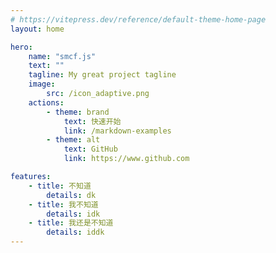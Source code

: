 ```yaml
---
# https://vitepress.dev/reference/default-theme-home-page
layout: home

hero:
	name: "smcf.js"
	text: ""
	tagline: My great project tagline
	image:
		src: /icon_adaptive.png
	actions:
		- theme: brand
			text: 快速开始
			link: /markdown-examples
		- theme: alt
			text: GitHub
			link: https://www.github.com

features:
	- title: 不知道
		details: dk
	- title: 我不知道
		details: idk
	- title: 我还是不知道
		details: iddk
---
```


